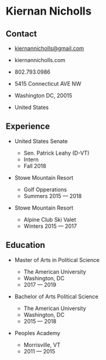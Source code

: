 # Kiernan Nicholls

## Contact

* kiernannicholls@gmail.com
* kiernannicholls.com
* 802.793.0986

* 5415 Connecticut AVE NW
* Washington DC, 20015
* United States

## Experience

* United States Senate
  - Sen. Patrick Leahy (D-VT)
  - Intern
  - Fall 2018

* Stowe Mountain Resort
  - Golf Opperations
  - Summers 2015 — 2018

* Stowe Mountain Resort
  - Alpine Club Ski Valet
  - Winters 2015 — 2017


## Education

* Master of Arts in Political Science
  - The American University
  - Washington, DC
  - 2017 — 2019

* Bachelor of Arts Political Science
  - The American University
  - Washington, DC
  - 2015 — 2018

* Peoples Academy
  - Morrisville, VT
  - 2011 — 2015